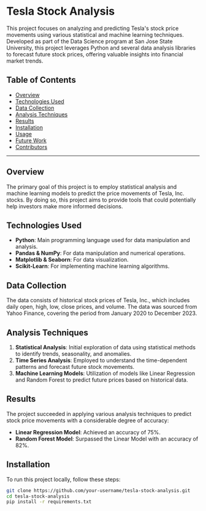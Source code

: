 # Tesla Stock Analysis

This project focuses on analyzing and predicting Tesla's stock price movements using various statistical and machine learning techniques. Developed as part of the Data Science program at San Jose State University, this project leverages Python and several data analysis libraries to forecast future stock prices, offering valuable insights into financial market trends.

## Table of Contents
- [Overview](#overview)
- [Technologies Used](#technologies-used)
- [Data Collection](#data-collection)
- [Analysis Techniques](#analysis-techniques)
- [Results](#results)
- [Installation](#installation)
- [Usage](#usage)
- [Future Work](#future-work)
- [Contributors](#contributors)

---

## Overview
The primary goal of this project is to employ statistical analysis and machine learning models to predict the price movements of Tesla, Inc. stocks. By doing so, this project aims to provide tools that could potentially help investors make more informed decisions.

## Technologies Used
- **Python**: Main programming language used for data manipulation and analysis.
- **Pandas & NumPy**: For data manipulation and numerical operations.
- **Matplotlib & Seaborn**: For data visualization.
- **Scikit-Learn**: For implementing machine learning algorithms.

## Data Collection
The data consists of historical stock prices of Tesla, Inc., which includes daily open, high, low, close prices, and volume. The data was sourced from Yahoo Finance, covering the period from January 2020 to December 2023.

## Analysis Techniques
1. **Statistical Analysis**: Initial exploration of data using statistical methods to identify trends, seasonality, and anomalies.
2. **Time Series Analysis**: Employed to understand the time-dependent patterns and forecast future stock movements.
3. **Machine Learning Models**: Utilization of models like Linear Regression and Random Forest to predict future prices based on historical data.

## Results
The project succeeded in applying various analysis techniques to predict stock price movements with a considerable degree of accuracy:
- **Linear Regression Model**: Achieved an accuracy of 75%.
- **Random Forest Model**: Surpassed the Linear Model with an accuracy of 82%.

## Installation
To run this project locally, follow these steps:
```bash
git clone https://github.com/your-username/tesla-stock-analysis.git
cd tesla-stock-analysis
pip install -r requirements.txt
